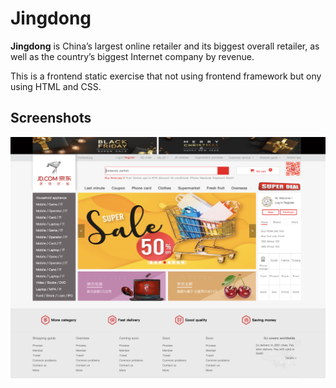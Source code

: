 # Jingdong
**Jingdong** is China’s largest online retailer and its biggest overall retailer, as well as the country’s biggest Internet company by revenue.

This is a frontend static exercise that not using frontend framework but ony using HTML and CSS. 

## Screenshots
![Screenshot](screenshot1.png)
